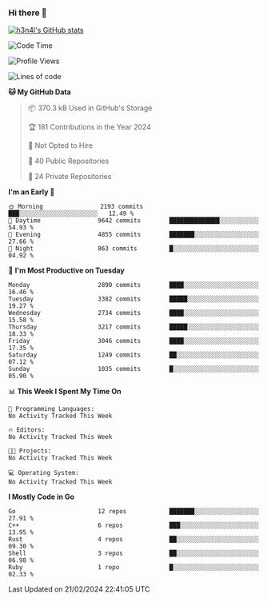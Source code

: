 ### Hi there 👋

[![h3n4l's GitHub stats](https://github-readme-stats.vercel.app/api?username=h3n4l&count_private=true&show_icons=true&theme=radical)](https://github.com/h3n4l/github-readme-stats)

<!--START_SECTION:waka-->
![Code Time](http://img.shields.io/badge/Code%20Time-1%2C836%20hrs%2017%20mins-blue)

![Profile Views](http://img.shields.io/badge/Profile%20Views-0-blue)

![Lines of code](https://img.shields.io/badge/From%20Hello%20World%20I%27ve%20Written-5.1%20million%20lines%20of%20code-blue)

**🐱 My GitHub Data** 

> 📦 370.3 kB Used in GitHub's Storage 
 > 
> 🏆 181 Contributions in the Year 2024
 > 
> 🚫 Not Opted to Hire
 > 
> 📜 40 Public Repositories 
 > 
> 🔑 24 Private Repositories 
 > 
**I'm an Early 🐤** 

```text
🌞 Morning                2193 commits        ███░░░░░░░░░░░░░░░░░░░░░░   12.49 % 
🌆 Daytime                9642 commits        ██████████████░░░░░░░░░░░   54.93 % 
🌃 Evening                4855 commits        ███████░░░░░░░░░░░░░░░░░░   27.66 % 
🌙 Night                  863 commits         █░░░░░░░░░░░░░░░░░░░░░░░░   04.92 % 
```
📅 **I'm Most Productive on Tuesday** 

```text
Monday                   2890 commits        ████░░░░░░░░░░░░░░░░░░░░░   16.46 % 
Tuesday                  3382 commits        █████░░░░░░░░░░░░░░░░░░░░   19.27 % 
Wednesday                2734 commits        ████░░░░░░░░░░░░░░░░░░░░░   15.58 % 
Thursday                 3217 commits        █████░░░░░░░░░░░░░░░░░░░░   18.33 % 
Friday                   3046 commits        ████░░░░░░░░░░░░░░░░░░░░░   17.35 % 
Saturday                 1249 commits        ██░░░░░░░░░░░░░░░░░░░░░░░   07.12 % 
Sunday                   1035 commits        █░░░░░░░░░░░░░░░░░░░░░░░░   05.90 % 
```


📊 **This Week I Spent My Time On** 

```text
💬 Programming Languages: 
No Activity Tracked This Week

🔥 Editors: 
No Activity Tracked This Week

🐱‍💻 Projects: 
No Activity Tracked This Week

💻 Operating System: 
No Activity Tracked This Week
```

**I Mostly Code in Go** 

```text
Go                       12 repos            ███████░░░░░░░░░░░░░░░░░░   27.91 % 
C++                      6 repos             ███░░░░░░░░░░░░░░░░░░░░░░   13.95 % 
Rust                     4 repos             ██░░░░░░░░░░░░░░░░░░░░░░░   09.30 % 
Shell                    3 repos             ██░░░░░░░░░░░░░░░░░░░░░░░   06.98 % 
Ruby                     1 repo              █░░░░░░░░░░░░░░░░░░░░░░░░   02.33 % 
```




 Last Updated on 21/02/2024 22:41:05 UTC
<!--END_SECTION:waka-->

